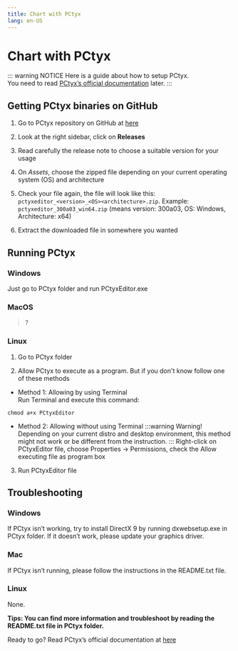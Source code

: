 ```yaml
---
title: Chart with PCtyx
lang: en-US
---
```

# Chart with PCtyx

::: warning NOTICE
Here is a guide about how to setup PCtyx.  
You need to read [PCtyx’s official documentation](https://docs.google.com/document/d/1BhSrt75mdEBCJfKPf5B2WlgmuBRJ6WmWviH95-x4Sqk) later.
:::

## Getting PCtyx binaries on GitHub

1.   Go to PCtyx repository on GitHub at [here](https://github.com/XionUzuki/PCtyx)

2.   Look at the right sidebar, click on **Releases**

3.   Read carefully the release note to choose a suitable version for your usage

4.   On *Assets*, choose the zipped file depending on your current operating system (OS) and architecture

5.   Check your file again, the file will look like this: `pctyxeditor_<version>_<OS><architecture>.zip`. Example: `pctyxeditor_300a03_win64.zip` (means version: 300a03, OS: Windows, Architecture: x64)

6.   Extract the downloaded file in somewhere you wanted

## Running PCtyx

### Windows

Just go to PCtyx folder and run PCtyxEditor.exe

### MacOS

> ?

### Linux

1. Go to PCtyx folder

2. Allow PCtyx to execute as a program. But if you don't know follow one of these methods

- Method 1: Allowing by using Terminal  
Run Terminal and execute this command: 
```shell
chmod a+x PCtyxEditor
```
- Method 2: Allowing without using Terminal
:::warning Warning!
Depending on your current distro and desktop environment, this method might not work or be different from the instruction.
:::
Right-click on PCtyxEditor file, choose Properties → Permissions, check the Allow executing file as program box

3. Run PCtyxEditor file

## Troubleshooting

### Windows

If PCtyx isn’t working, try to install DirectX 9 by running dxwebsetup.exe in PCtyx folder. If it doesn’t work, please update your graphics driver.

### Mac

If PCtyx isn’t running, please follow the instructions in the README.txt file.

### Linux

None.

**Tips: You can find more information and troubleshoot by reading the README.txt file in PCtyx folder.**

Ready to go? Read PCtyx’s official documentation at [here](https://docs.google.com/document/d/1BhSrt75mdEBCJfKPf5B2WlgmuBRJ6WmWviH95-x4Sqk)

